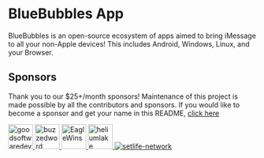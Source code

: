 # BlueBubbles App

BlueBubbles is an open-source ecosystem of apps aimed to bring iMessage to all your non-Apple devices! This includes Android, Windows, Linux, and your Browser.

## Sponsors

Thank you to our $25+/month sponsors! Maintenance of this project is made possible by all the contributors and sponsors. If you would like to become a sponsor and get your name in this README, <a href="https://github.com/sponsors/BlueBubblesApp">click here</a>

<a href="https://github.com/goodsoftwaredev"><img src="https://avatars.githubusercontent.com/u/98376923?v=4" width="50px" alt="goodsoftwaredev" />
<a href="https://github.com/buzzedword"><img src="https://avatars.githubusercontent.com/u/334485?v=4" width="50px" alt="buzzedword" />
<a href="https://github.com/EagleWins"><img src="https://avatars.githubusercontent.com/u/118770802?v=4" width="50px" alt="EagleWins" />
<a href="https://github.com/heliumlake"><img src="https://avatars.githubusercontent.com/u/13390500?v=4" width="50px" alt="heliumlake" />
<a href="https://github.com/setlife-network"><img src="https://avatars.githubusercontent.com/u/35405020?s=48v=4" alt="setlife-network" />
